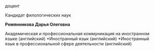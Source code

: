 доцент

Кандидат филологических наук

**Ремянникова Дарья Олеговна**

Академическая и профессиональная коммуникация на иностранном языке (английский)
	*Иностранный язык (английский)
	*Иностранный язык в профессиональной сфере деятельности (английский)